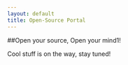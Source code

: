 ```yaml
---
layout: default
title: Open-Source Portal
---
```


##Open your source, Open your mind1!

Cool stuff is on the way, stay tuned!
